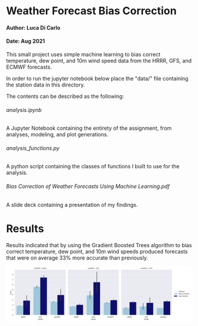 
# Weather Forecast Bias Correction
#### Author: Luca Di Carlo
#### Date: Aug 2021

This small project uses simple machine learning to bias correct temperature, dew point, and 10m wind speed data from the HRRR, GFS, and ECMWF forecasts.

In order to run the jupyter notebook below place the "data/" file containing the station data in this directory.

The contents can be described as the following:

###### analysis.ipynb
A Jupyter Notebook containing the entirety of the assignment, from analyses, modeling, and plot generations.

###### analysis_functions.py
A python script containing the classes of functions I built to use for the analysis.

###### Bias Correction of Weather Forecasts Using Machine Learning.pdf
A slide deck containing a presentation of my findings.



# Results

Results indicated that by using the Gradient Boosted Trees algorithm to bias correct temperature, dew point, and 10m wind speeds produced 
forecasts that were on average 33% more accurate than previously. 

![alt text](https://github.com/ldicarlo1/weather_forecast_bias_correction/blob/main/images/Screen%20Shot%202021-10-01%20at%205.05.42%20PM.png)




